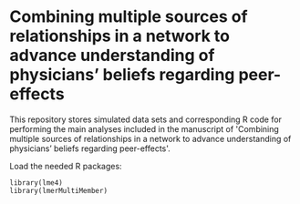 # Combining multiple sources of relationships in a network to advance understanding of physicians’ beliefs regarding peer-effects
This repository stores simulated data sets and corresponding R code for performing the main analyses included in the manuscript of 'Combining multiple sources of relationships in a
network to advance understanding of physicians’ beliefs regarding peer-effects'.

Load the needed R packages:
```
library(lme4)
library(lmerMultiMember)
```
